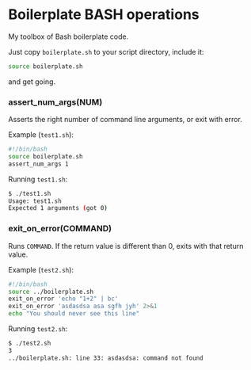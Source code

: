 Boilerplate BASH operations
===========================

My toolbox of Bash boilerplate code.

Just copy `boilerplate.sh` to your script directory, include it:

```bash
source boilerplate.sh
```

and get going.

### assert_num_args(NUM)

Asserts the right number of command line arguments, or exit with error.

Example (`test1.sh`): 

```bash
#!/bin/bash
source boilerplate.sh
assert_num_args 1
```

Running `test1.sh`:

```bash
$ ./test1.sh
Usage: test1.sh
Expected 1 arguments (got 0)
```

### exit_on_error(COMMAND) 

Runs `COMMAND`. If the return value is different than 0, exits with that return value.

Example (`test2.sh`): 

```bash
#!/bin/bash
source ../boilerplate.sh
exit_on_error 'echo "1+2" | bc'
exit_on_error 'asdasdsa asa sgfh jyh' 2>&1
echo "You should never see this line"
```
Running `test2.sh`:

```bash
$ ./test2.sh
3
../boilerplate.sh: line 33: asdasdsa: command not found
```




